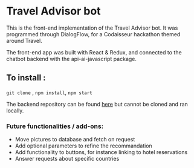 # Travel Advisor bot

This is the front-end implementation of the Travel Advisor bot. It was programmed through DialogFlow, for a Codaisseur hackathon themed around Travel.

The front-end app was built with React & Redux, and connected to the chatbot backend with the api-ai-javascript package.

## To install :
`git clone` , `npm install`, `npm start`


The backend repository can be found [here](https://github.com/mbosselut/travelAdvisorBot-backend) but cannot be cloned and ran locally.

### Future functionalities / add-ons:
* Move pictures to database and fetch on request
* Add optional parameters to refine the recommandation
* Add functionality to buttons, for instance linking to hotel reservations
* Answer requests about specific countries
